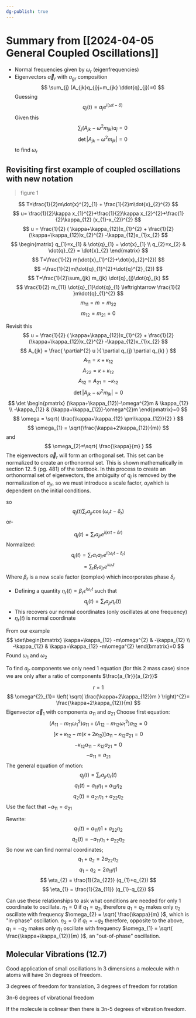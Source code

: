 ```yaml
---
dg-publish: true
---
```

# Summary from [[2024-04-05 General Coupled Oscillations]]

- Normal frequencies given by $\omega_{r}$ (eigenfrequencies)
- Eigenvectors  $\vec{a}_{r}$ with $a_{gr}$ composition
$$
\sum_{j} (A_{jk}q_{j}j+m_{jk} \ddot{q}_{j})=0
$$
Guessing
$$
q_{j}(t) = a_{j}e^{i(\omega t-\delta)}
$$
Given this
$$
\sum_{j}(A_{jk} - \omega^{2}m_{jk})a_{j}=0
$$
$$
\det |A_{jk} - \omega^{2}m_{jk}| =0
$$
to find $\omega_{r}$
## Revisiting first example of coupled oscillations with new notation 

> figure 1 

$$
T=\frac{1}{2}m\dot{x}^{2}_{1} + \frac{1}{2}m\dot{x}_{2}^{2}
$$
$$
u= \frac{1}{2}\kappa x_{1}^{2}+\frac{1}{2}\kappa x_{2}^{2}+\frac{1}{2}\kappa_{12} (x_{1}-x_{2})^{2}
$$
$$
u = \frac{1}{2} ( \kappa+\kappa_{12})x_{1}^{2} + \frac{1}{2}(\kappa+\kappa_{12})x_{2}^{2} -\kappa_{12}x_{1}x_{2}
$$
$$
\begin{matrix}
q_{1}=x_{1} & \dot{q}_{1} = \dot{x}_{1} \\
q_{2}=x_{2} & \dot{q}_{2} = \dot{x}_{2}
\end{matrix}
$$
$$
T=\frac{1}{2} m(\dot{x}_{1}^{2}+\dot{x}_{2}^{2})
$$
$$
=\frac{1}{2}m(\dot{q}_{1}^{2}+\dot{q}^{2}_{2})
$$
$$
T=\frac{1}{2}\sum_{jk} m_{jk} \dot{q}_{j}\dot{q}_{k}
$$
$$
\frac{1}{2} m_{11} \dot{q}_{1}\dot{q}_{1} \leftrightarrow  \frac{1}{2 }m\dot{q}_{1}^{2}
$$
$$
m_{11}=m=m_{22}
$$
$$
m_{12}=m_{21}=0
$$

Revisit this 
$$
u = \frac{1}{2} ( \kappa+\kappa_{12})x_{1}^{2} + \frac{1}{2}(\kappa+\kappa_{12})x_{2}^{2} -\kappa_{12}x_{1}x_{2}
$$
$$
A_{jk} = \frac{ \partial^{2} u }{ \partial q_{j} \partial q_{k} } 
$$
$$
A_{11}=\kappa+\kappa_{12}
$$
$$
A_{22} = \kappa+\kappa_{12}
$$
$$
A_{12}=A_{21} = -\kappa_{12}
$$
$$
\det|A_{jk} -\omega^{2} m_{jk}|=0
$$
$$
\det \begin{pmatrix}
(\kappa+\kappa_{12})-\omega^{2}m & \kappa_{12} \\
-\kappa_{12} & (\kappa+\kappa_{12})-\omega^{2}m
\end{pmatrix}=0
$$
$$
\omega = \sqrt{ \frac{\kappa+\kappa_{12} \pm\kappa_{12}}{2} }
$$
$$
\omega_{1} = \sqrt{\frac{\kappa+2\kappa_{12}}{m}}
$$
and 
$$
\omega_{2}=\sqrt{ \frac{\kappa}{m} }
$$
The eigenvectors $\vec{a}_{r}$ will form an orthogonal set. This set can be normalized to create an orthonormal set. This is shown mathematically in section 12. 5 (pg. 481) of the textbook. 
In this process to create an orthonormal set of eigenvectors, the ambiguity of $q_{j}$ is removed by the normalization of $a_{jr}$, so we must introduce a scale factor, $\alpha_{r}$which is dependent on the initial conditions. 

so
$$
q_{j}(t)  \sum_{r} a_{jr}\cos(\omega_{r}t-\delta_{r})
$$
or- 

$$
q_{j}(t)=\sum_{r}a_{jr} e^{i(\kappa rt-\delta r)}
$$
Normalized: 
$$
q_{j}(t) = \sum_{r}\alpha_{r} a_{jr} e^{i(\omega _{r}t-\delta_{r})}
$$
$$
=\sum_{r} \beta_{r} a_{jr} e^{i\omega_{r}t}
$$
Where $\beta_{r}$ is a new scale factor (complex) which incorporates phase $\delta_{r}$
- Defining a quantity $\eta_{r}(t)=\beta_{r}\epsilon^{i\omega_{r}t}$ such that 
$$
q_{j}(t)= \sum_{r} a_{jr}\eta_{r}(t)
$$
- This recovers our normal coordinates (only oscillates at one frequency)
- $\eta_{r}(t)$ is normal coordinate

From our example
$$
\det\begin{bmatrix}
\kappa+\kappa_{12} -m\omega^{2} & -\kappa_{12} \\
-\kappa_{12} & \kappa+\kappa_{12} -m\omega^{2}
\end{bmatrix}=0
$$
Found $\omega_{1}$ and $\omega_{2}$

To find $a_{jr}$ components we only need 1 equation (for this 2 mass case) since we are only after a ratio of components $\frac{a_{1r}}{a_{2r}}$

$$
r=1
$$
$$
\omega^{2}_{1}= \left( \sqrt{ \frac{\kappa+2\kappa_{12}}m } \right)^{2}= \frac{\kappa+2\kappa_{12}}{m}
$$
Eigenvector $\vec{a}_{1}$ with components $a_{11}$ and $a_{21}$
Choose first equation: 
$$
(A_{11}-m_{11}\omega_{1}^{2}) a_{11}+ (A_{12}-m_{12}\omega_{1}^{2})a_{12}=0
$$
$$
[\kappa+\kappa_{12}-m(\kappa+2\kappa_{12})]a_{11}- \kappa_{12} a_{21}=0
$$
$$
-\kappa_{12} a_{11} - \kappa_{12}a_{21} = 0
$$
$$
-a_{11} = a_{21}
$$
The general equation of motion: 
$$
q_{j}(t) = \sum_{r} a_{jr} \eta_{r}(t)
$$
$$
q_{1}(t) = a_{11} \eta_{1} + a_{12}\eta_{2}
$$
$$
q_{2}(t) = a_{21} \eta_{1} + a_{22}\eta_{2}
$$
Use the fact that $-a_{11} = a_{21}$

Rewrite: 
$$
q_{1}(t) = a_{11} \eta{1} + a_{22}\eta_{2}
$$
$$
q_{2}(t) = -a_{11} \eta_{1} + a_{22}\eta_{2}
$$
So now we can find normal coordinates; 
$$
q_{1}+q_{2} = 2a_{22} \eta_{2}
$$
$$
q_{1}-q_{2} = 2a_{11} \eta{1}
$$
$$
\eta_{2} = \frac{1}{2a_{22}} (q_{1}+q_{2})
$$
$$
\eta_{1} = \frac{1}{2a_{11}} (q_{1}-q_{2})
$$

Can use these relationships to ask what conditions are needed for only 1 coordinate to oscillate. 
$\eta_{1}=0$  if $q_{1}=q_{2}$, therefore $q_{1}=q_{2}$ makes only $\eta_{2}$ oscillate with frequency $\omega_{2} = \sqrt{ \frac{\kappa}{m} }$, which is "in-phase" oscillation. 
$\eta_{2}=0$ if $q_{1}=-q_{2}$ therefore, opposite to the above, $q_{1}=-q_{2}$ makes only $\eta_{1}$ oscillate with frequency $\omega_{1} = \sqrt{ \frac{\kappa+\kappa_{12}}{m} }$, an "out-of-phase" oscillation.

## Molecular Vibrations (12.7)
Good application of small oscillations
In 3 dimensions a molecule with n atoms will have 3n degrees of freedom. 

3 degrees of freedom for translation, 3 degrees of freedom for rotation 

3n-6 degrees of vibrational freedom

If the molecule is colinear then there is 3n-5 degrees of vibration freedom. 

